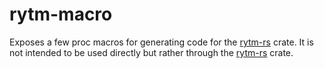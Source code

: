# rytm-macro

Exposes a few proc macros for generating code for the [rytm-rs](https://github.com/alisomay/rytm-rs) crate.
It is not intended to be used directly but rather through the [rytm-rs](https://github.com/alisomay/rytm-rs) crate.
